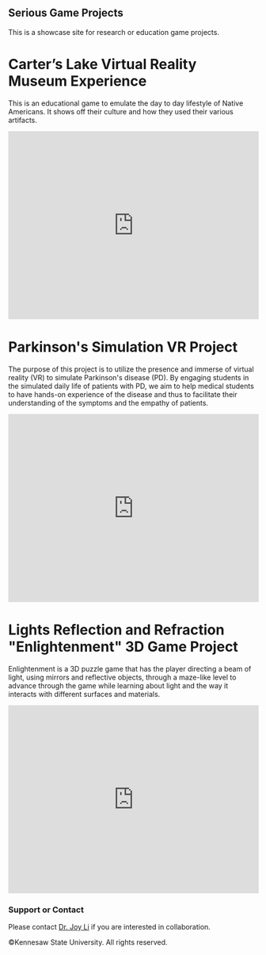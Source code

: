 ## Serious Game Projects
This is a showcase site for research or education game projects.

# Carter’s Lake Virtual Reality Museum Experience

This is an educational game to emulate the day to day lifestyle of Native Americans. It shows off their culture and how they used their various artifacts.

<iframe src="https://www.youtube.com/embed/yXtpdoa8fbU" width="506" height="379" frameborder="0" allow="accelerometer; autoplay; encrypted-media; gyroscope; picture-in-picture" allowfullscreen></iframe>

# Parkinson's Simulation VR Project

The purpose of this project is to utilize the presence and immerse of virtual reality (VR) to simulate Parkinson's disease (PD).  By engaging students in the simulated daily life of patients with PD, we aim to help medical students to have hands-on experience of the disease and thus to facilitate their understanding of the symptoms and the empathy of patients.

<iframe width="506" height="379" src="https://www.youtube.com/embed/AVuxIABaVuM" frameborder="0" allow="accelerometer; autoplay; encrypted-media; gyroscope; picture-in-picture" allowfullscreen></iframe>

# Lights Reflection and Refraction "Enlightenment" 3D Game Project

Enlightenment is a 3D puzzle game that has the player directing a beam of light, using mirrors and reflective objects, through a maze-like level to advance through the game while learning about light and the way it interacts with different surfaces and materials.

<iframe width="506" height="379" src="https://www.youtube.com/embed/38XQOnogMjc" frameborder="0" allow="accelerometer; autoplay; encrypted-media; gyroscope; picture-in-picture" allowfullscreen></iframe>

### Support or Contact

Please contact [Dr. Joy Li](mailto:joy.li@ieee.org) if you are interested in collaboration.

©Kennesaw State University.  All rights reserved.
